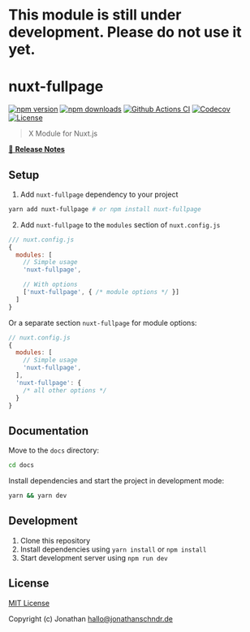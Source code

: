 # This module is still under development. Please do not use it yet.

# nuxt-fullpage

[![npm version][npm-version-src]][npm-version-href]
[![npm downloads][npm-downloads-src]][npm-downloads-href]
[![Github Actions CI][github-actions-ci-src]][github-actions-ci-href]
[![Codecov][codecov-src]][codecov-href]
[![License][license-src]][license-href]

> X Module for Nuxt.js

[📖 **Release Notes**](./CHANGELOG.md)

## Setup

1. Add `nuxt-fullpage` dependency to your project

```bash
yarn add nuxt-fullpage # or npm install nuxt-fullpage
```

2. Add `nuxt-fullpage` to the `modules` section of `nuxt.config.js`

```js
/// nuxt.config.js
{
  modules: [
    // Simple usage
    'nuxt-fullpage',

    // With options
    ['nuxt-fullpage', { /* module options */ }]
  ]
}
```

Or a separate section `nuxt-fullpage` for module options:

```js
// nuxt.config.js
{
  modules: [
    // Simple usage
    'nuxt-fullpage',
  ],
  'nuxt-fullpage': {
    /* all other options */
  }
}
```

## Documentation

Move to the `docs` directory:

```bash
cd docs
```

Install dependencies and start the project in development mode:

```bash
yarn && yarn dev
```

## Development

1. Clone this repository
2. Install dependencies using `yarn install` or `npm install`
3. Start development server using `npm run dev`

## License

[MIT License](./LICENSE)

Copyright (c) Jonathan <hallo@jonathanschndr.de>

<!-- Badges -->
[npm-version-src]: https://img.shields.io/npm/v/nuxt-adyen-module/latest.svg
[npm-version-href]: https://npmjs.com/package/nuxt-adyen-module

[npm-downloads-src]: https://img.shields.io/npm/dt/nuxt-adyen-module.svg
[npm-downloads-href]: https://npmjs.com/package/nuxt-adyen-module

[github-actions-ci-src]: https://github.com/baroshem/nuxt-adyen-module/workflows/ci/badge.svg
[github-actions-ci-href]: https://github.com/baroshem/nuxt-adyen-module/actions?query=workflow%3Aci

[codecov-src]: https://img.shields.io/codecov/c/github/baroshem/nuxt-adyen-module.svg
[codecov-href]: https://codecov.io/gh/baroshem/nuxt-adyen-module

[license-src]: https://img.shields.io/npm/l/nuxt-adyen-module.svg
[license-href]: https://npmjs.com/package/nuxt-adyen-module

